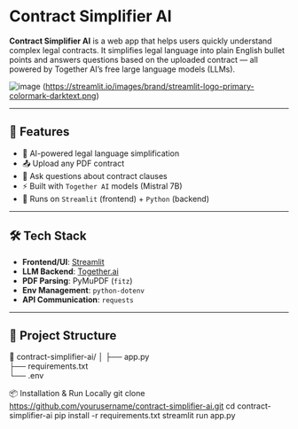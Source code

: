 # Contract Simplifier AI

**Contract Simplifier AI** is a web app that helps users quickly understand complex legal contracts. It simplifies legal language into plain English bullet points and answers questions based on the uploaded contract — all powered by Together AI’s free large language models (LLMs).

![image](https://github.com/user-attachments/assets/24024649-2e19-4bf2-8752-05ee427a2f0f)
(https://streamlit.io/images/brand/streamlit-logo-primary-colormark-darktext.png)

---

## 🚀 Features

- 🧠 AI-powered legal language simplification
- 📤 Upload any PDF contract
- 💬 Ask questions about contract clauses
- ⚡ Built with `Together AI` models (Mistral 7B)
- 🎯 Runs on `Streamlit` (frontend) + `Python` (backend)

---

## 🛠️ Tech Stack

- **Frontend/UI**: [Streamlit](https://streamlit.io)
- **LLM Backend**: [Together.ai](https://www.together.ai/)
- **PDF Parsing**: PyMuPDF (`fitz`)
- **Env Management**: `python-dotenv`
- **API Communication**: `requests`

---

## 📂 Project Structure
📁 contract-simplifier-ai/
│
├── app.py                 
├── requirements.txt        
└── .env

📦 Installation & Run Locally
git clone https://github.com/yourusername/contract-simplifier-ai.git
cd contract-simplifier-ai
pip install -r requirements.txt
streamlit run app.py
